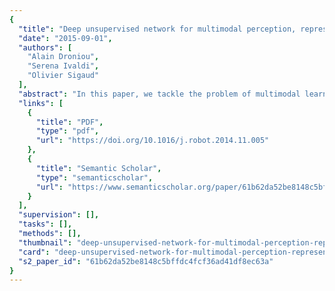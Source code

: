 ```yaml
---
{
  "title": "Deep unsupervised network for multimodal perception, representation and classification",
  "date": "2015-09-01",
  "authors": [
    "Alain Droniou",
    "Serena Ivaldi",
    "Olivier Sigaud"
  ],
  "abstract": "In this paper, we tackle the problem of multimodal learning for autonomous robots. Autonomous robots interacting with humans in an evolving environment need the ability to acquire knowledge from their multiple perceptual channels in an unsupervised way. Most of the approaches in the literature exploit engineered methods to process each perceptual modality. In contrast, robots should be able to acquire their own features from the raw sensors, leveraging the information elicited by interaction with their environment: learning from their sensorimotor experience would result in a more efficient strategy in a life-long perspective. To this end, we propose an architecture based on deep networks, which is used by the humanoid robot iCub to learn a task from multiple perceptual modalities (proprioception, vision, audition). By structuring high-dimensional, multimodal information into a set of distinct sub-manifolds in a fully unsupervised way, it performs a substantial dimensionality reduction by providing both a symbolic representation of data and a fine discrimination between two similar stimuli. Moreover, the proposed network is able to exploit multimodal correlations to improve the representation of each modality alone. We propose a fully unsupervised algorithm for perception.The algorithm processes high-dimensional, multimodal input.The output is a symbolic representation along with continuous traits.We apply it on a robotic task involving vision, proprioception and speech.",
  "links": [
    {
      "title": "PDF",
      "type": "pdf",
      "url": "https://doi.org/10.1016/j.robot.2014.11.005"
    },
    {
      "title": "Semantic Scholar",
      "type": "semanticscholar",
      "url": "https://www.semanticscholar.org/paper/61b62da52be8148c5bffdc4fcf36ad41df8ec63a"
    }
  ],
  "supervision": [],
  "tasks": [],
  "methods": [],
  "thumbnail": "deep-unsupervised-network-for-multimodal-perception-representation-and-classification-thumb.jpg",
  "card": "deep-unsupervised-network-for-multimodal-perception-representation-and-classification-card.jpg",
  "s2_paper_id": "61b62da52be8148c5bffdc4fcf36ad41df8ec63a"
}
---
```


